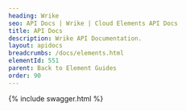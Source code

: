 ```yaml
---
heading: Wrike
seo: API Docs | Wrike | Cloud Elements API Docs
title: API Docs
description: Wrike API Documentation.
layout: apidocs
breadcrumbs: /docs/elements.html
elementId: 551
parent: Back to Element Guides
order: 90
---
```


{% include swagger.html %}
